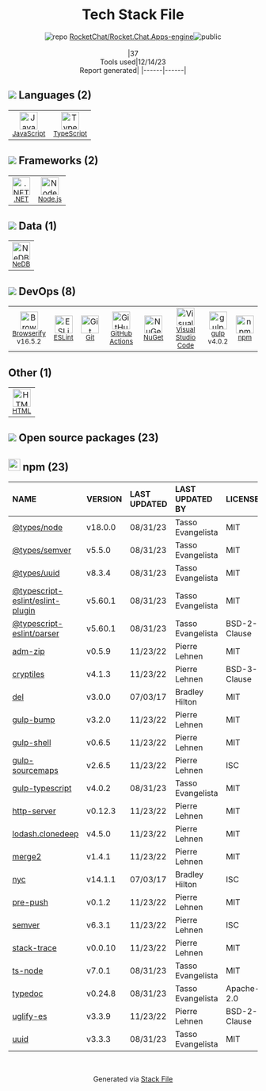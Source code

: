 <!--
&lt;--- Readme.md Snippet without images Start ---&gt;
## Tech Stack
RocketChat/Rocket.Chat.Apps-engine is built on the following main stack:

- [gulp](http://gulpjs.com/) – JS Build Tools / JS Task Runners
- [Browserify](http://browserify.org/) – Front End Package Manager
- [Node.js](http://nodejs.org/) – Frameworks (Full Stack)
- [.NET](http://www.microsoft.com/net/) – Frameworks (Full Stack)
- [JavaScript](https://developer.mozilla.org/en-US/docs/Web/JavaScript) – Languages
- [TypeScript](http://www.typescriptlang.org) – Languages
- [ESLint](http://eslint.org/) – Code Review
- [Visual Studio Code](https://code.visualstudio.com/) – Text Editor
- [NeDB](https://github.com/louischatriot/nedb) – Databases
- [GitHub Actions](https://github.com/features/actions) – Continuous Integration

Full tech stack [here](/techstack.md)

&lt;--- Readme.md Snippet without images End ---&gt;

&lt;--- Readme.md Snippet with images Start ---&gt;
## Tech Stack
RocketChat/Rocket.Chat.Apps-engine is built on the following main stack:

- <img width='25' height='25' src='https://img.stackshare.io/service/844/iruTC031.png' alt='gulp'/> [gulp](http://gulpjs.com/) – JS Build Tools / JS Task Runners
- <img width='25' height='25' src='https://img.stackshare.io/service/849/9esmqty2.png' alt='Browserify'/> [Browserify](http://browserify.org/) – Front End Package Manager
- <img width='25' height='25' src='https://img.stackshare.io/service/1011/n1JRsFeB_400x400.png' alt='Node.js'/> [Node.js](http://nodejs.org/) – Frameworks (Full Stack)
- <img width='25' height='25' src='https://img.stackshare.io/service/1014/IoPy1dce_400x400.png' alt='.NET'/> [.NET](http://www.microsoft.com/net/) – Frameworks (Full Stack)
- <img width='25' height='25' src='https://img.stackshare.io/service/1209/javascript.jpeg' alt='JavaScript'/> [JavaScript](https://developer.mozilla.org/en-US/docs/Web/JavaScript) – Languages
- <img width='25' height='25' src='https://img.stackshare.io/service/1612/bynNY5dJ.jpg' alt='TypeScript'/> [TypeScript](http://www.typescriptlang.org) – Languages
- <img width='25' height='25' src='https://img.stackshare.io/service/3337/Q4L7Jncy.jpg' alt='ESLint'/> [ESLint](http://eslint.org/) – Code Review
- <img width='25' height='25' src='https://img.stackshare.io/service/4202/Visual_Studio_Code_logo.png' alt='Visual Studio Code'/> [Visual Studio Code](https://code.visualstudio.com/) – Text Editor
- <img width='25' height='25' src='https://img.stackshare.io/service/5859/ne.jpg' alt='NeDB'/> [NeDB](https://github.com/louischatriot/nedb) – Databases
- <img width='25' height='25' src='https://img.stackshare.io/service/11563/actions.png' alt='GitHub Actions'/> [GitHub Actions](https://github.com/features/actions) – Continuous Integration

Full tech stack [here](/techstack.md)

&lt;--- Readme.md Snippet with images End ---&gt;
-->
<div align="center">

# Tech Stack File
![](https://img.stackshare.io/repo.svg "repo") [RocketChat/Rocket.Chat.Apps-engine](https://github.com/RocketChat/Rocket.Chat.Apps-engine)![](https://img.stackshare.io/public_badge.svg "public")
<br/><br/>
|37<br/>Tools used|12/14/23 <br/>Report generated|
|------|------|
</div>

## <img src='https://img.stackshare.io/languages.svg'/> Languages (2)
<table><tr>
  <td align='center'>
  <img width='36' height='36' src='https://img.stackshare.io/service/1209/javascript.jpeg' alt='JavaScript'>
  <br>
  <sub><a href="https://developer.mozilla.org/en-US/docs/Web/JavaScript">JavaScript</a></sub>
  <br>
  <sub></sub>
</td>

<td align='center'>
  <img width='36' height='36' src='https://img.stackshare.io/service/1612/bynNY5dJ.jpg' alt='TypeScript'>
  <br>
  <sub><a href="http://www.typescriptlang.org">TypeScript</a></sub>
  <br>
  <sub></sub>
</td>

</tr>
</table>

## <img src='https://img.stackshare.io/frameworks.svg'/> Frameworks (2)
<table><tr>
  <td align='center'>
  <img width='36' height='36' src='https://img.stackshare.io/service/1014/IoPy1dce_400x400.png' alt='.NET'>
  <br>
  <sub><a href="http://www.microsoft.com/net/">.NET</a></sub>
  <br>
  <sub></sub>
</td>

<td align='center'>
  <img width='36' height='36' src='https://img.stackshare.io/service/1011/n1JRsFeB_400x400.png' alt='Node.js'>
  <br>
  <sub><a href="http://nodejs.org/">Node.js</a></sub>
  <br>
  <sub></sub>
</td>

</tr>
</table>

## <img src='https://img.stackshare.io/databases.svg'/> Data (1)
<table><tr>
  <td align='center'>
  <img width='36' height='36' src='https://img.stackshare.io/service/5859/ne.jpg' alt='NeDB'>
  <br>
  <sub><a href="https://github.com/louischatriot/nedb">NeDB</a></sub>
  <br>
  <sub></sub>
</td>

</tr>
</table>

## <img src='https://img.stackshare.io/devops.svg'/> DevOps (8)
<table><tr>
  <td align='center'>
  <img width='36' height='36' src='https://img.stackshare.io/service/849/9esmqty2.png' alt='Browserify'>
  <br>
  <sub><a href="http://browserify.org/">Browserify</a></sub>
  <br>
  <sub>v16.5.2</sub>
</td>

<td align='center'>
  <img width='36' height='36' src='https://img.stackshare.io/service/3337/Q4L7Jncy.jpg' alt='ESLint'>
  <br>
  <sub><a href="http://eslint.org/">ESLint</a></sub>
  <br>
  <sub></sub>
</td>

<td align='center'>
  <img width='36' height='36' src='https://img.stackshare.io/service/1046/git.png' alt='Git'>
  <br>
  <sub><a href="http://git-scm.com/">Git</a></sub>
  <br>
  <sub></sub>
</td>

<td align='center'>
  <img width='36' height='36' src='https://img.stackshare.io/service/11563/actions.png' alt='GitHub Actions'>
  <br>
  <sub><a href="https://github.com/features/actions">GitHub Actions</a></sub>
  <br>
  <sub></sub>
</td>

<td align='center'>
  <img width='36' height='36' src='https://img.stackshare.io/service/2637/6I3oEOP4_400x400.jpg' alt='NuGet'>
  <br>
  <sub><a href="https://www.nuget.org/">NuGet</a></sub>
  <br>
  <sub></sub>
</td>

<td align='center'>
  <img width='36' height='36' src='https://img.stackshare.io/service/4202/Visual_Studio_Code_logo.png' alt='Visual Studio Code'>
  <br>
  <sub><a href="https://code.visualstudio.com/">Visual Studio Code</a></sub>
  <br>
  <sub></sub>
</td>

<td align='center'>
  <img width='36' height='36' src='https://img.stackshare.io/service/844/iruTC031.png' alt='gulp'>
  <br>
  <sub><a href="http://gulpjs.com/">gulp</a></sub>
  <br>
  <sub>v4.0.2</sub>
</td>

<td align='center'>
  <img width='36' height='36' src='https://img.stackshare.io/service/1120/lejvzrnlpb308aftn31u.png' alt='npm'>
  <br>
  <sub><a href="https://www.npmjs.com/">npm</a></sub>
  <br>
  <sub></sub>
</td>

</tr>
</table>

## Other (1)
<table><tr>
  <td align='center'>
  <img width='36' height='36' src='https://img.stackshare.io/service/2270/no-img-open-source.png' alt='HTML'>
  <br>
  <sub><a href="http://">HTML</a></sub>
  <br>
  <sub></sub>
</td>

</tr>
</table>


## <img src='https://img.stackshare.io/group.svg' /> Open source packages (23)</h2>

## <img width='24' height='24' src='https://img.stackshare.io/service/1120/lejvzrnlpb308aftn31u.png'/> npm (23)

|NAME|VERSION|LAST UPDATED|LAST UPDATED BY|LICENSE|VULNERABILITIES|
|:------|:------|:------|:------|:------|:------|
|[@types/node](https://www.npmjs.com/@types/node)|v18.0.0|08/31/23|Tasso Evangelista |MIT|N/A|
|[@types/semver](https://www.npmjs.com/@types/semver)|v5.5.0|08/31/23|Tasso Evangelista |MIT|N/A|
|[@types/uuid](https://www.npmjs.com/@types/uuid)|v8.3.4|08/31/23|Tasso Evangelista |MIT|N/A|
|[@typescript-eslint/eslint-plugin](https://www.npmjs.com/@typescript-eslint/eslint-plugin)|v5.60.1|08/31/23|Tasso Evangelista |MIT|N/A|
|[@typescript-eslint/parser](https://www.npmjs.com/@typescript-eslint/parser)|v5.60.1|08/31/23|Tasso Evangelista |BSD-2-Clause|N/A|
|[adm-zip](https://www.npmjs.com/adm-zip)|v0.5.9|11/23/22|Pierre Lehnen |MIT|N/A|
|[cryptiles](https://www.npmjs.com/cryptiles)|v4.1.3|11/23/22|Pierre Lehnen |BSD-3-Clause|N/A|
|[del](https://www.npmjs.com/del)|v3.0.0|07/03/17|Bradley Hilton |MIT|N/A|
|[gulp-bump](https://www.npmjs.com/gulp-bump)|v3.2.0|11/23/22|Pierre Lehnen |MIT|N/A|
|[gulp-shell](https://www.npmjs.com/gulp-shell)|v0.6.5|11/23/22|Pierre Lehnen |MIT|N/A|
|[gulp-sourcemaps](https://www.npmjs.com/gulp-sourcemaps)|v2.6.5|11/23/22|Pierre Lehnen |ISC|N/A|
|[gulp-typescript](https://www.npmjs.com/gulp-typescript)|v4.0.2|08/31/23|Tasso Evangelista |MIT|N/A|
|[http-server](https://www.npmjs.com/http-server)|v0.12.3|11/23/22|Pierre Lehnen |MIT|N/A|
|[lodash.clonedeep](https://www.npmjs.com/lodash.clonedeep)|v4.5.0|11/23/22|Pierre Lehnen |MIT|N/A|
|[merge2](https://www.npmjs.com/merge2)|v1.4.1|11/23/22|Pierre Lehnen |MIT|N/A|
|[nyc](https://www.npmjs.com/nyc)|v14.1.1|07/03/17|Bradley Hilton |ISC|N/A|
|[pre-push](https://www.npmjs.com/pre-push)|v0.1.2|11/23/22|Pierre Lehnen |MIT|N/A|
|[semver](https://www.npmjs.com/semver)|v6.3.1|11/23/22|Pierre Lehnen |ISC|N/A|
|[stack-trace](https://www.npmjs.com/stack-trace)|v0.0.10|11/23/22|Pierre Lehnen |MIT|N/A|
|[ts-node](https://www.npmjs.com/ts-node)|v7.0.1|08/31/23|Tasso Evangelista |MIT|N/A|
|[typedoc](https://www.npmjs.com/typedoc)|v0.24.8|08/31/23|Tasso Evangelista |Apache-2.0|N/A|
|[uglify-es](https://www.npmjs.com/uglify-es)|v3.3.9|11/23/22|Pierre Lehnen |BSD-2-Clause|N/A|
|[uuid](https://www.npmjs.com/uuid)|v3.3.3|08/31/23|Tasso Evangelista |MIT|N/A|

<br/>
<div align='center'>

Generated via [Stack File](https://github.com/marketplace/stack-file)

